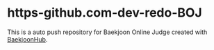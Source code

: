 # https-github.com-dev-redo-BOJ
This is a auto push repository for Baekjoon Online Judge created with [BaekjoonHub](https://github.com/BaekjoonHub/BaekjoonHub).
